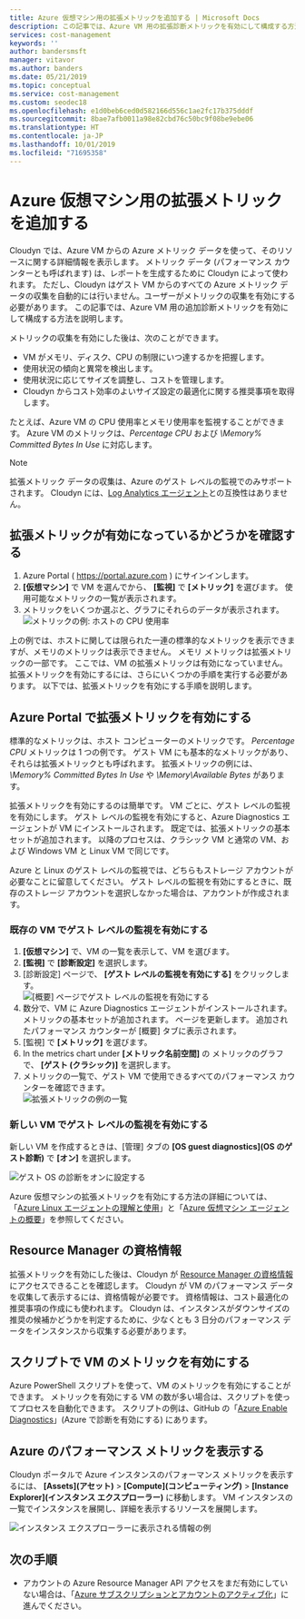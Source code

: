 ```yaml
---
title: Azure 仮想マシン用の拡張メトリックを追加する | Microsoft Docs
description: この記事では、Azure VM 用の拡張診断メトリックを有効にして構成する方法を説明します。
services: cost-management
keywords: ''
author: bandersmsft
manager: vitavor
ms.author: banders
ms.date: 05/21/2019
ms.topic: conceptual
ms.service: cost-management
ms.custom: seodec18
ms.openlocfilehash: e1d0beb6ced0d582166d556c1ae2fc17b375dddf
ms.sourcegitcommit: 8bae7afb0011a98e82cbd76c50bc9f08be9ebe06
ms.translationtype: HT
ms.contentlocale: ja-JP
ms.lasthandoff: 10/01/2019
ms.locfileid: "71695358"
---
```

# <a name="add-extended-metrics-for-azure-virtual-machines"></a>Azure 仮想マシン用の拡張メトリックを追加する

Cloudyn では、Azure VM からの Azure メトリック データを使って、そのリソースに関する詳細情報を表示します。 メトリック データ (パフォーマンス カウンターとも呼ばれます) は、レポートを生成するために Cloudyn によって使われます。 ただし、Cloudyn はゲスト VM からのすべての Azure メトリック データの収集を自動的には行いません。ユーザーがメトリックの収集を有効にする必要があります。 この記事では、Azure VM 用の追加診断メトリックを有効にして構成する方法を説明します。

メトリックの収集を有効にした後は、次のことができます。

- VM がメモリ、ディスク、CPU の制限にいつ達するかを把握します。
- 使用状況の傾向と異常を検出します。
- 使用状況に応じてサイズを調整し、コストを管理します。
- Cloudyn からコスト効率のよいサイズ設定の最適化に関する推奨事項を取得します。

たとえば、Azure VM の CPU 使用率とメモリ使用率を監視することができます。 Azure VM のメトリックは、_Percentage CPU_ および _\Memory\% Committed Bytes In Use_ に対応します。

> [!NOTE]
> 拡張メトリック データの収集は、Azure のゲスト レベルの監視でのみサポートされます。 Cloudyn には、[Log Analytics エージェント](../azure-monitor/platform/agents-overview.md)との互換性はありません。 

## <a name="determine-whether-extended-metrics-are-enabled"></a>拡張メトリックが有効になっているかどうかを確認する

1. Azure Portal ( https://portal.azure.com ) にサインインします。
2. **[仮想マシン]** で VM を選んでから、 **[監視]** で **[メトリック]** を選びます。 使用可能なメトリックの一覧が表示されます。
3. メトリックをいくつか選ぶと、グラフにそれらのデータが表示されます。  
    ![メトリックの例: ホストの CPU 使用率](./media/azure-vm-extended-metrics/metric01.png)

上の例では、ホストに関しては限られた一連の標準的なメトリックを表示できますが、メモリのメトリックは表示できません。 メモリ メトリックは拡張メトリックの一部です。 ここでは、VM の拡張メトリックは有効になっていません。 拡張メトリックを有効にするには、さらにいくつかの手順を実行する必要があります。 以下では、拡張メトリックを有効にする手順を説明します。

## <a name="enable-extended-metrics-in-the-azure-portal"></a>Azure Portal で拡張メトリックを有効にする

標準的なメトリックは、ホスト コンピューターのメトリックです。 _Percentage CPU_ メトリックは 1 つの例です。 ゲスト VM にも基本的なメトリックがあり、それらは拡張メトリックとも呼ばれます。 拡張メトリックの例には、 _\Memory\% Committed Bytes In Use_ や _\Memory\Available Bytes_ があります。

拡張メトリックを有効にするのは簡単です。 VM ごとに、ゲスト レベルの監視を有効にします。 ゲスト レベルの監視を有効にすると、Azure Diagnostics エージェントが VM にインストールされます。 既定では、拡張メトリックの基本セットが追加されます。 以降のプロセスは、クラシック VM と通常の VM、および Windows VM と Linux VM で同じです。

Azure と Linux のゲスト レベルの監視では、どちらもストレージ アカウントが必要なことに留意してください。 ゲスト レベルの監視を有効にするときに、既存のストレージ アカウントを選択しなかった場合は、アカウントが作成されます。

### <a name="enable-guest-level-monitoring-on-existing-vms"></a>既存の VM でゲスト レベルの監視を有効にする

1. **[仮想マシン]** で、VM の一覧を表示して、VM を選びます。
2. **[監視]** で **[診断設定]** を選択します。
3. [診断設定] ページで、 **[ゲスト レベルの監視を有効にする]** をクリックします。  
    ![[概要] ページでゲスト レベルの監視を有効にする](./media/azure-vm-extended-metrics/enable-guest-monitoring.png)
4. 数分で、VM に Azure Diagnostics エージェントがインストールされます。 メトリックの基本セットが追加されます。 ページを更新します。 追加されたパフォーマンス カウンターが [概要] タブに表示されます。
5. [監視] で **[メトリック]** を選びます。
6. In the metrics chart under **[メトリック名前空間]** の	メトリックのグラフで、 **[ゲスト (クラシック)]** を選択します。
7. メトリックの一覧で、ゲスト VM で使用できるすべてのパフォーマンス カウンターを確認できます。  
    ![拡張メトリックの例の一覧](./media/azure-vm-extended-metrics/extended-metrics.png)

### <a name="enable-guest-level-monitoring-on-new-vms"></a>新しい VM でゲスト レベルの監視を有効にする

新しい VM を作成するときは、[管理] タブの **[OS guest diagnostics]\(OS のゲスト診断\)** で **[オン]** を選択します。

![ゲスト OS の診断をオンに設定する](./media/azure-vm-extended-metrics/new-enable-diag.png)

Azure 仮想マシンの拡張メトリックを有効にする方法の詳細については、「[Azure Linux エージェントの理解と使用](../virtual-machines/extensions/agent-linux.md)」と「[Azure 仮想マシン エージェントの概要](../virtual-machines/extensions/agent-windows.md)」を参照してください。

## <a name="resource-manager-credentials"></a>Resource Manager の資格情報

拡張メトリックを有効にした後は、Cloudyn が [Resource Manager の資格情報](activate-subs-accounts.md)にアクセスできることを確認します。 Cloudyn が VM のパフォーマンス データを収集して表示するには、資格情報が必要です。 資格情報は、コスト最適化の推奨事項の作成にも使われます。 Cloudyn は、インスタンスがダウンサイズの推奨の候補かどうかを判定するために、少なくとも 3 日分のパフォーマンス データをインスタンスから収集する必要があります。

## <a name="enable-vm-metrics-with-a-script"></a>スクリプトで VM のメトリックを有効にする

Azure PowerShell スクリプトを使って、VM のメトリックを有効にすることができます。 メトリックを有効にする VM の数が多い場合は、スクリプトを使ってプロセスを自動化できます。 スクリプトの例は、GitHub の「[Azure Enable Diagnostics](https://github.com/Cloudyn/azure-enable-diagnostics)」(Azure で診断を有効にする) にあります。

## <a name="view-azure-performance-metrics"></a>Azure のパフォーマンス メトリックを表示する

Cloudyn ポータルで Azure インスタンスのパフォーマンス メトリックを表示するには、 **[Assets]\(アセット\)**  >  **[Compute]\(コンピューティング\)**  >  **[Instance Explorer]\(インスタンス エクスプローラー\)** に移動します。 VM インスタンスの一覧でインスタンスを展開し、詳細を表示するリソースを展開します。

![インスタンス エクスプローラーに表示される情報の例](./media/azure-vm-extended-metrics/instance-explorer.png)

## <a name="next-steps"></a>次の手順

- アカウントの Azure Resource Manager API アクセスをまだ有効にしていない場合は、「[Azure サブスクリプションとアカウントのアクティブ化](activate-subs-accounts.md)」に進んでください。
